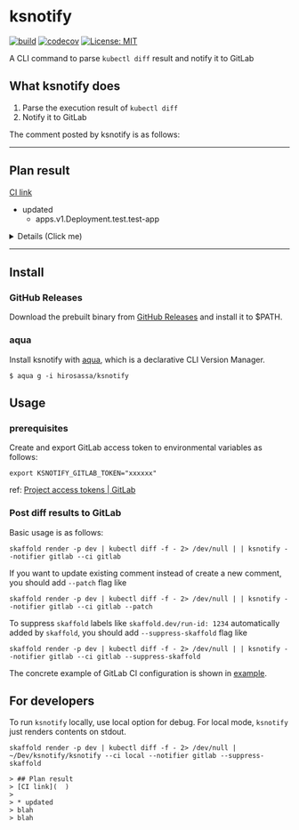 # ksnotify

[![build](https://github.com/hirosassa/ksnotify/actions/workflows/test.yaml/badge.svg)](https://github.com/hirosassa/ksnotify/actions/workflows/test.yaml)
[![codecov](https://codecov.io/gh/hirosassa/ksnotify/branch/main/graph/badge.svg?token=IXWXVU95B8)](https://codecov.io/gh/hirosassa/ksnotify)
[![License: MIT](https://img.shields.io/badge/license-MIT-blue.svg)](https://github.com/hirosassa/ksnotify/blob/main/LICENSE)

A CLI command to parse `kubectl diff` result and notify it to GitLab

## What ksnotify does

1. Parse the execution result of `kubectl diff`
1. Notify it to GitLab

The comment posted by ksnotify is as follows:

------------
## Plan result

[CI link]( https://example.com )

* updated
  * apps.v1.Deployment.test.test-app

<details><summary>Details (Click me)</summary>

## apps.v1.Deployment.jasmine.test-app
```diff
 @@ -5,7 +5,6 @@
     deployment.kubernetes.io/revision: "3"
+  labels:
+    app: test-app
   name: test-app
   namespace: test
 spec:
@@ -27,7 +26,6 @@
       creationTimestamp: null
       labels:
         app: test-app
-        skaffold.dev/run-id: 1234
     spec:
       containers:
       - args:
```
</details>

------------

## Install

### GitHub Releases

Download the prebuilt binary from [GitHub Releases](https://github.com/hirosassa/ksnotify/releases) and install it to $PATH.

### aqua

Install ksnotify with [aqua](https://aquaproj.github.io/), which is a declarative CLI Version Manager.

```console
$ aqua g -i hirosassa/ksnotify
```

## Usage
### prerequisites

Create and export GitLab access token to environmental variables as follows:

```console
export KSNOTIFY_GITLAB_TOKEN="xxxxxx"
```
ref: [Project access tokens | GitLab](https://docs.gitlab.com/ee/user/project/settings/project_access_tokens.html)

### Post diff results to GitLab

Basic usage is as follows:

```console
skaffold render -p dev | kubectl diff -f - 2> /dev/null | | ksnotify --notifier gitlab --ci gitlab
```

If you want to update existing comment instead of create a new comment, you should add `--patch` flag like

```console
skaffold render -p dev | kubectl diff -f - 2> /dev/null | | ksnotify --notifier gitlab --ci gitlab --patch
```

To suppress `skaffold` labels like `skaffold.dev/run-id: 1234` automatically added by `skaffold`, you should add `--suppress-skaffold` flag like

```console
skaffold render -p dev | kubectl diff -f - 2> /dev/null | | ksnotify --notifier gitlab --ci gitlab --suppress-skaffold
```

The concrete example of GitLab CI configuration is shown in [example](https://github.com/hirosassa/ksnotify/tree/main/example).


## For developers

To run `ksnotify` locally, use local option for debug.
For local mode, `ksnotify` just renders contents on stdout.

```console
skaffold render -p dev | kubectl diff -f - 2> /dev/null | ~/Dev/ksnotify/ksnotify --ci local --notifier gitlab --suppress-skaffold

> ## Plan result
> [CI link](  )
>
> * updated
> blah
> blah
```
